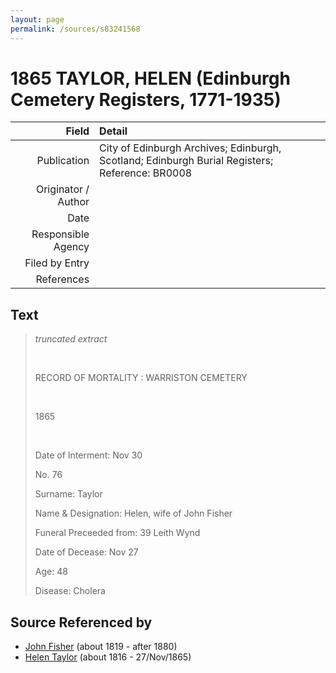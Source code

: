 ```yaml
---
layout: page
permalink: /sources/s83241568
---
```


# 1865 TAYLOR, HELEN (Edinburgh Cemetery Registers, 1771-1935)

Field | Detail
---:|:---
Publication | City of Edinburgh Archives; Edinburgh, Scotland; Edinburgh Burial Registers; Reference: BR0008
Originator / Author | 
Date | 
Responsible Agency | 
Filed by Entry | 
References | 

## Text

> _truncated extract_
>
> <br/>
>
> RECORD OF MORTALITY :  WARRISTON CEMETERY
>
> <br/>
>
> 1865
>
> <br/>
>
> Date of Interment: Nov 30
>
> No. 76
>
> Surname: Taylor
>
> Name & Designation: Helen, wife of John Fisher
>
> Funeral Preceeded from: 39 Leith Wynd
>
> Date of Decease: Nov 27
>
> Age: 48
>
> Disease: Cholera
>

## Source Referenced by

* [John Fisher](../people/@81248806@-john-fisher-b1819-d1880.md) (about 1819 - after 1880)
* [Helen Taylor](../people/@47549486@-helen-taylor-b1816-d1865-11-27.md) (about 1816 - 27/Nov/1865)
